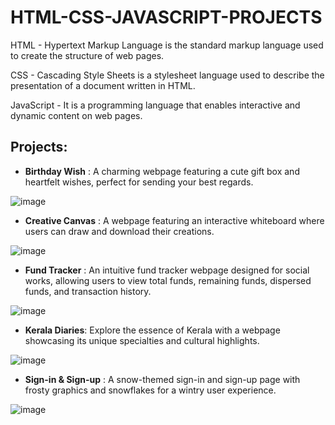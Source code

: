 HTML-CSS-JAVASCRIPT-PROJECTS
============================

HTML - Hypertext Markup Language is the standard markup language used to create the structure of web pages.
  
CSS - Cascading Style Sheets is a stylesheet language used to describe the presentation of a document written in HTML.
  
JavaScript - It is a programming language that enables interactive and dynamic content on web pages.

****Projects:****
-----------------

- **Birthday Wish** : A charming webpage featuring a cute gift box and heartfelt wishes, perfect for sending your best regards.
  
![image](https://github.com/rehalya2004/HTML-CSS-JAVASCRIPT-PROJECTS/assets/94946567/f3e673dc-9cc7-4672-bd41-5be46f79f084)

- **Creative Canvas** : A webpage featuring an interactive whiteboard where users can draw and download their creations.

![image](https://github.com/rehalya2004/HTML-CSS-JAVASCRIPT-PROJECTS/assets/94946567/1a4fb910-c763-4ddc-824e-e91e30d211b6)

- **Fund Tracker** : An intuitive fund tracker webpage designed for social works, allowing users to view total funds, remaining funds, dispersed funds, and transaction history.

![image](https://github.com/rehalya2004/HTML-CSS-JAVASCRIPT-PROJECTS/assets/94946567/0ff1af92-92e0-4536-9eee-ddaaaec7f12e)

- **Kerala Diaries**: Explore the essence of Kerala with a webpage showcasing its unique specialties and cultural highlights.

![image](https://github.com/rehalya2004/HTML-CSS-JAVASCRIPT-PROJECTS/assets/94946567/bf79ed40-95aa-4156-af3c-657cfb865ae1)

- **Sign-in & Sign-up** : A snow-themed sign-in and sign-up page with frosty graphics and snowflakes for a wintry user experience.

![image](https://github.com/rehalya2004/HTML-CSS-JAVASCRIPT-PROJECTS/assets/94946567/3a6596e6-bddd-4fa2-bdfa-b9bb46f4872c)


